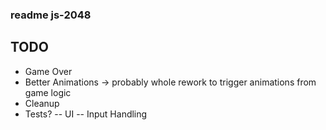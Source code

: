### readme js-2048

## TODO
- Game Over
- Better Animations -> probably whole rework to trigger animations from game logic
- Cleanup
- Tests?
-- UI
-- Input Handling